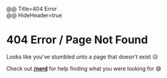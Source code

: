 @@ Title=404 Error   
@@ HideHeader=true  

<h1><i class="fa fa-question fa-fw"></i> 404 Error / Page Not Found</h1>

Looks like you've stumbled unto a page that doesn't exist 😥

Check out [**/nerd**][nerd] for help finding what you were looking for 😅

[nerd]: @@SiteRoot@@/nerd#i-classfa-fa-magic-fa-fwi-useful-url-slugs